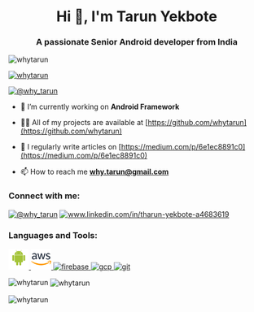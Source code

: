 <h1 align="center">Hi 👋, I'm Tarun Yekbote</h1>
<h3 align="center">A passionate Senior Android developer from India</h3>

<p align="left"> <img src="https://komarev.com/ghpvc/?username=whytarun&label=Profile%20views&color=0e75b6&style=flat" alt="whytarun" /> </p>

<p align="left"> <a href="https://github.com/ryo-ma/github-profile-trophy"><img src="https://github-profile-trophy.vercel.app/?username=whytarun" alt="whytarun" /></a> </p>

<p align="left"> <a href="https://twitter.com/@why_tarun" target="blank"><img src="https://img.shields.io/twitter/follow/@why_tarun?logo=twitter&style=for-the-badge" alt="@why_tarun" /></a> </p>

- 🔭 I’m currently working on **Android Framework**

- 👨‍💻 All of my projects are available at [https://github.com/whytarun](https://github.com/whytarun)

- 📝 I regularly write articles on [https://medium.com/p/6e1ec8891c0](https://medium.com/p/6e1ec8891c0)

- 📫 How to reach me **why.tarun@gmail.com**

<h3 align="left">Connect with me:</h3>
<p align="left">
<a href="https://twitter.com/@why_tarun" target="blank"><img align="center" src="https://raw.githubusercontent.com/rahuldkjain/github-profile-readme-generator/master/src/images/icons/Social/twitter.svg" alt="@why_tarun" height="30" width="40" /></a>
<a href="https://linkedin.com/in/www.linkedin.com/in/tharun-yekbote-a4683619" target="blank"><img align="center" src="https://raw.githubusercontent.com/rahuldkjain/github-profile-readme-generator/master/src/images/icons/Social/linked-in-alt.svg" alt="www.linkedin.com/in/tharun-yekbote-a4683619" height="30" width="40" /></a>
</p>

<h3 align="left">Languages and Tools:</h3>
<p align="left"> <a href="https://developer.android.com" target="_blank" rel="noreferrer"> <img src="https://raw.githubusercontent.com/devicons/devicon/master/icons/android/android-original-wordmark.svg" alt="android" width="40" height="40"/> </a> <a href="https://aws.amazon.com" target="_blank" rel="noreferrer"> <img src="https://raw.githubusercontent.com/devicons/devicon/master/icons/amazonwebservices/amazonwebservices-original-wordmark.svg" alt="aws" width="40" height="40"/> </a> <a href="https://firebase.google.com/" target="_blank" rel="noreferrer"> <img src="https://www.vectorlogo.zone/logos/firebase/firebase-icon.svg" alt="firebase" width="40" height="40"/> </a> <a href="https://cloud.google.com" target="_blank" rel="noreferrer"> <img src="https://www.vectorlogo.zone/logos/google_cloud/google_cloud-icon.svg" alt="gcp" width="40" height="40"/> </a> <a href="https://git-scm.com/" target="_blank" rel="noreferrer"> <img src="https://www.vectorlogo.zone/logos/git-scm/git-scm-icon.svg" alt="git" width="40" height="40"/> </a> </p>

<p><img align="left" src="https://github-readme-stats.vercel.app/api/top-langs?username=whytarun&show_icons=true&locale=en&layout=compact" alt="whytarun" /></p>

<p>&nbsp;<img align="center" src="https://github-readme-stats.vercel.app/api?username=whytarun&show_icons=true&locale=en" alt="whytarun" /></p>

<p><img align="center" src="https://github-readme-streak-stats.herokuapp.com/?user=whytarun&" alt="whytarun" /></p>






